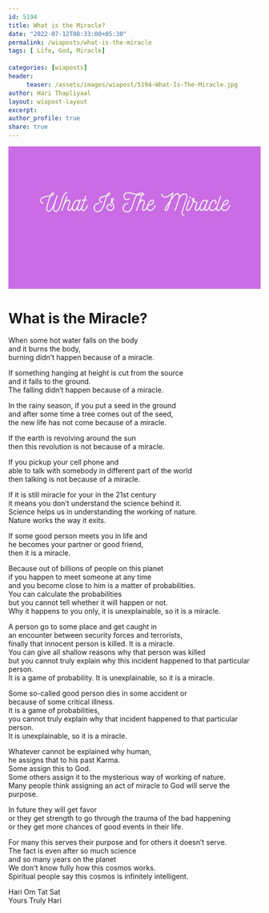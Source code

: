 ```yaml
--- 
id: 5194 
title: What is the Miracle?
date: "2022-07-12T08:33:00+05:30"
permalink: /wiaposts/what-is-the-miracle
tags: [ Life, God, Miracle]    

categories: [wiaposts] 
header:
     teaser: /assets/images/wiapost/5194-What-Is-The-Miracle.jpg
author: Hari Thapliyaal 
layout: wiapost-layout
excerpt:  
author_profile: true 
share: true 
---
```


![What is the Miracle?](/assets/images/wiapost/5194-What-Is-The-Miracle.jpg)        
    
# What is the Miracle?      
   
When some hot water falls on the body     
and it burns the body,     
burning didn’t happen because of a miracle.    
    
If something hanging at height is cut from the source     
and it falls to the ground.     
The falling didn’t happen because of a miracle.    
    
In the rainy season, if you put a seed in the ground     
and after some time a tree comes out of the seed,     
the new life has not come because of a miracle.    
    
If the earth is revolving around the sun     
then this revolution is not because of a miracle.    
    
If you pickup your cell phone and     
able to talk with somebody in different part of the world     
then talking is not because of a miracle.    
    
If it is still miracle for your in the 21st century     
it means you don’t understand the science behind it.     
Science helps us in understanding the working of nature.     
Nature works the way it exits.    
    
If some good person meets you in life and     
he becomes your partner or good friend,     
then it is a miracle.     
    
Because out of billions of people on this planet     
if you happen to meet someone at any time     
and you become close to him is a matter of probabilities.     
You can calculate the probabilities     
but you cannot tell whether it will happen or not.     
Why it happens to you only, it is unexplainable, so it is a miracle.    
    
A person go to some place and get caught in     
an encounter between security forces and terrorists,     
finally that innocent person is killed. It is a miracle.     
You can give all shallow reasons why that person was killed     
but you cannot truly explain why this incident happened to that particular person.     
It is a game of probability. It is unexplainable, so it is a miracle.    
    
Some so-called good person dies in some accident or     
because of some critical illness.     
It is a game of probabilities,     
you cannot truly explain why that incident happened to that particular person.     
It is unexplainable, so it is a miracle.    
    
Whatever cannot be explained why human,     
he assigns that to his past Karma.     
Some assign this to God.     
Some others assign it to the mysterious way of working of nature.    
Many people think assigning an act of miracle to God will serve the purpose.     
    
In future they will get favor     
or they get strength to go through the trauma of the bad happening     
or they get more chances of good events in their life.     
    
For many this serves their purpose and for others it doesn’t serve.     
The fact is even after so much science     
and so many years on the planet     
We don't know fully how this cosmos works.     
Spiritual people say this cosmos is infinitely intelligent.    
    
Hari Om Tat Sat     
Yours Truly Hari    
